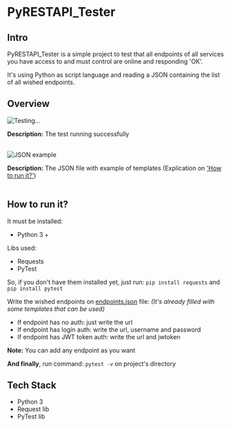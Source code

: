 # PyRESTAPI_Tester
## Intro
PyRESTAPI_Tester is a simple project to test that all endpoints of all services you have access to and must control are online and responding 'OK'.

It's using Python as script language and reading a JSON containing the list of all wished endpoints.
## Overview
![Testing...](https://github.com/Lucas-Mol/PyRESTAPI_Tester/assets/93149981/0bff9dcb-9846-4a03-8bab-8e5353e5ba42)

**Description:** The test running successfully <br/><br/>

![JSON example](https://github.com/Lucas-Mol/PyRESTAPI_Tester/assets/93149981/2a2a6687-8453-4fe9-aae6-34ac147af545)

**Description:** The JSON file with example of templates (Explication on <a href='README.md#how-to-run-it'>'How to run it?'<a/>) <br/><br/>

## How to run it?
It must be installed:
- Python 3 +

Libs used:
- Requests
- PyTest

So, if you don't have them installed yet, just run: `pip install requests` and `pip install pytest`


Write the wished endpoints on <a href='endpoints.json'>endpoints.json<a/> file:
_(It's already filled with some templates that can be used)_
   - If endpoint has no auth: just write the url
   - If endpoint has login auth: write the url, username and password
   - If endpoint has JWT token auth: write the url and jwtoken

**Note:** You can add any endpoint as you want

**And finally**, run command: `pytest -v` on project's directory

## Tech Stack

- Python 3
- Request lib
- PyTest lib
